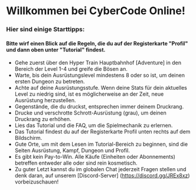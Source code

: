 # Willkommen bei CyberCode Online!

### Hier sind einige Starttipps:

#### Bitte wirf einen Blick auf die Regeln, die du auf der Registerkarte "Profil" und dann oben unter "Tutorial" findest.

* Gehe zuerst über den Hyper Train Hauptbahnhof [Adventure] in den Bereich der Level 1-4 und greife die Bösen an.
* Warte, bis dein Ausrüstungslevel mindestens 8 oder so ist, um deinen ersten Dungeon zu betreten.
* Achte auf deine Ausrüstungsstufe. Wenn deine Stats für dein aktuelles Level zu niedrig sind, ist es möglicherweise an der Zeit, neue Ausrüstung herzustellen.
* Gegenstände, die du druckst, entsprechen immer deinem Druckrang.
* Drucke und verschrotte Schrott-Ausrüstung (grau), um deinen Druckrang zu erhöhen.
* Lies das Tutorial und die FAQ, um die Spielmechanik zu erlernen.
* Das Tutorial findest du auf der Registerkarte Profil unten rechts auf dem Bildschirm.
* Gute Orte, um mit dem Lesen im Tutorial-Bereich zu beginnen, sind die Seiten Ausrüstung, Kampf, Dungeon und Profil.
* Es gibt kein Pay-to-Win. Alle Käufe (Einheiten oder Abonnements) betreffen entweder alle oder sind rein kosmetisch.
* Zu guter Letzt kannst du im globalen Chat jederzeit Fragen stellen und denk daran, auf unserem [Discord-Server] (https://discord.gg/JREx8xz) vorbeizuschauen!
